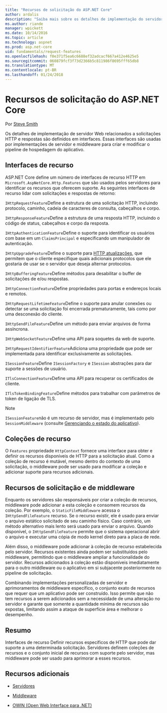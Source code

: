```yaml
---
title: "Recursos de solicitação do ASP.NET Core"
author: ardalis
description: "Saiba mais sobre os detalhes de implementação do servidor web relacionados a solicitações HTTP e respostas que são definidas em interfaces para ASP.NET Core."
ms.author: riande
manager: wpickett
ms.date: 10/14/2016
ms.topic: article
ms.technology: aspnet
ms.prod: asp.net-core
uid: fundamentals/request-features
ms.openlocfilehash: f0e371f5ea6c6688ef32adcacf667a412e4625e5
ms.sourcegitcommit: 060879fcf3f73d2366b5c811986f8695fff65db8
ms.translationtype: MT
ms.contentlocale: pt-BR
ms.lasthandoff: 01/24/2018
---
```

# <a name="request-features-in-aspnet-core"></a>Recursos de solicitação do ASP.NET Core

Por [Steve Smith](https://ardalis.com/)

Os detalhes de implementação de servidor Web relacionados a solicitações HTTP e respostas são definidos em interfaces. Essas interfaces são usadas por implementações de servidor e middleware para criar e modificar o pipeline de hospedagem do aplicativo.

## <a name="feature-interfaces"></a>Interfaces de recurso

ASP.NET Core define um número de interfaces de recurso HTTP em `Microsoft.AspNetCore.Http.Features` que são usados pelos servidores para identificar os recursos que oferecem suporte. As seguintes interfaces de recurso lidar com solicitações e respostas de retorno:

`IHttpRequestFeature`Define a estrutura de uma solicitação HTTP, incluindo protocolo, caminho, cadeia de caracteres de consulta, cabeçalhos e corpo.

`IHttpResponseFeature`Define a estrutura de uma resposta HTTP, incluindo o código de status, cabeçalhos e corpo da resposta.

`IHttpAuthenticationFeature`Define o suporte para identificar os usuários com base em um `ClaimsPrincipal` e especificando um manipulador de autenticação.

`IHttpUpgradeFeature`Define o suporte para [HTTP atualizações](https://tools.ietf.org/html/rfc2616.html#section-14.42), que permitem que o cliente especifique quais adicionais protocolos que ele gostaria de usar se o servidor que deseja alternar protocolos.

`IHttpBufferingFeature`Define métodos para desabilitar o buffer de solicitações de e/ou respostas.

`IHttpConnectionFeature`Define propriedades para portas e endereços locais e remotos.

`IHttpRequestLifetimeFeature`Define o suporte para anular conexões ou detectar se uma solicitação foi encerrada prematuramente, tais como por uma desconexão do cliente.

`IHttpSendFileFeature`Define um método para enviar arquivos de forma assíncrona.

`IHttpWebSocketFeature`Define uma API para soquetes da web de suporte.

`IHttpRequestIdentifierFeature`Adiciona uma propriedade que pode ser implementada para identificar exclusivamente as solicitações.

`ISessionFeature`Define `ISessionFactory` e `ISession` abstrações para dar suporte a sessões de usuário.

`ITlsConnectionFeature`Define uma API para recuperar os certificados de cliente.

`ITlsTokenBindingFeature`Define métodos para trabalhar com parâmetros de token de ligação de TLS.

> [!NOTE]
> `ISessionFeature`não é um recurso de servidor, mas é implementado pelo `SessionMiddleware` (consulte [Gerenciando o estado do aplicativo](app-state.md)).

## <a name="feature-collections"></a>Coleções de recurso

O `Features` propriedade `HttpContext` fornece uma interface para obter e definir os recursos disponíveis de HTTP para a solicitação atual. Como a coleção de recurso é mutável, mesmo dentro do contexto de uma solicitação, o middleware pode ser usado para modificar a coleção e adicionar suporte para recursos adicionais.

## <a name="middleware-and-request-features"></a>Recursos de solicitação e de middleware

Enquanto os servidores são responsáveis por criar a coleção de recursos, middleware pode adicionar a esta coleção e consomem recursos da coleção. Por exemplo, o `StaticFileMiddleware` acessa o `IHttpSendFileFeature` recurso. Se o recurso existir, ele é usado para enviar o arquivo estático solicitado de seu caminho físico. Caso contrário, um método alternativo mais lento será usado para enviar o arquivo. Quando disponível, o `IHttpSendFileFeature` permite que o sistema operacional abrir o arquivo e executar uma cópia de modo kernel direto para a placa de rede.

Além disso, o middleware pode adicionar à coleção de recurso estabelecida pelo servidor. Recursos existentes ainda podem ser substituídos pelo middleware, permitindo que o middleware ampliar a funcionalidade do servidor. Recursos adicionados à coleção estão disponíveis imediatamente para o outro middleware ou o aplicativo em si subjacente posteriormente no pipeline de solicitação.

Combinando implementações personalizadas de servidor e aprimoramentos de middleware específico, o conjunto exato de recursos que requer que um aplicativo pode ser construído. Isso permite que não tem recursos a serem adicionados sem a necessidade de uma alteração no servidor e garante que somente a quantidade mínima de recursos são expostas, limitando assim a ataque de superfície área e melhorar o desempenho.

## <a name="summary"></a>Resumo

Interfaces de recurso Definir recursos específicos de HTTP que pode dar suporte a uma determinada solicitação. Servidores definem coleções de recursos e o conjunto inicial de recursos com suporte pelo servidor, mas middleware pode ser usado para aprimorar a esses recursos.

## <a name="additional-resources"></a>Recursos adicionais

* [Servidores](servers/index.md)

* [Middleware](middleware.md)

* [OWIN (Open Web Interface para .NET)](owin.md)
